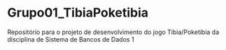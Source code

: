 # Grupo01_TibiaPoketibia
Repositório para o projeto de desenvolvimento do jogo Tibia/Poketibia da disciplina de Sistema de Bancos de Dados 1
